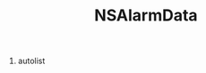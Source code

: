 ﻿---
uid: crmscript_ref_NSAlarmData
title: NSAlarmData
intellisense: Void.NSAlarmData
keywords: NSAlarmData
so.topic: reference
---



1. autolist 

